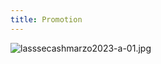 ```yaml
---
title: Promotion
---
```

![lasssecashmarzo2023-a-01.jpg](https://files.peakd.com/file/peakd-hive/lasseehlers/23z7SXJEUwbVCa1C95uq4v2QrWjL2jYf8izvhiEJWkKzqsS2fHQsLNiXwtroPDdERqLW6.jpg)




